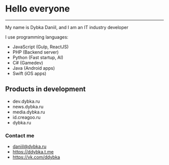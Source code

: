 # Hello everyone

---

My name is Dybka Daniil, and I am an IT industry developer

I use programming languages:

- JavaScript (Gulp, ReactJS)
- PHP (Backend server)
- Python (Fast startup, AI)
- C# (Gamedev)
- Java (Android apps)
- Swift (iOS apps)

## Products in development

- dev.dybka.ru
- news.dybka.ru
- media.dybka.ru
- id.creagoo.ru
- dybka.ru

### Contact me

- daniil@dybka.ru
- https://ddybka.t.me
- https://vk.com/ddybka

